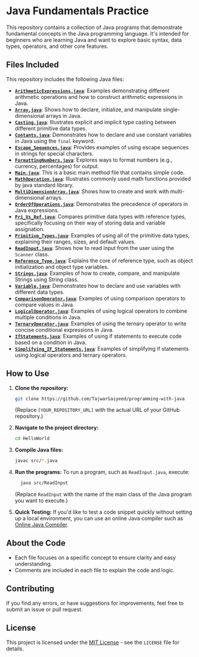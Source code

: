 # Java Fundamentals Practice

This repository contains a collection of Java programs that demonstrate fundamental concepts in the Java programming language. It's intended for beginners who are learning Java and want to explore basic syntax, data types, operators, and other core features.

## Files Included

This repository includes the following Java files:

*   [**`ArithmeticExpressions.java`**](/ArithmeticExpressions.java): Examples demonstrating different arithmetic operations and how to construct arithmetic expressions in Java.
*   [**`Array.java`**](/Array.java): Shows how to declare, initialize, and manipulate single-dimensional arrays in Java.
*   [**`Casting.java`**](/Casting.java): Illustrates explicit and implicit type casting between different primitive data types.
*   [**`Contants.java`**](/Contants.java): Demonstrates how to declare and use constant variables in Java using the `final` keyword.
*   [**`Escape_Sequences.java`**](/Escape_Sequences.java): Provides examples of using escape sequences in strings for special characters.
*   [**`FormattingNumbers.java`**](/FormattingNumbers.java): Explores ways to format numbers (e.g., currency, percentages) for output.
*   [**`Main.java`**](/Main.java): This is a basic main method file that contains simple code.
*   [**`MathOperation.java`**](/MathOperation.java): Illustrates commonly used math functions provided by java standard library.
*   [**`MultiDimensionArray.java`**](/MultiDimensionArray.java): Shows how to create and work with multi-dimensional arrays.
*   [**`OrderOfOperations.java`**](/OrderOfOperations.java): Demonstrates the precedence of operators in Java expressions.
*   [**`Pri_Vs_Ref.java`**](/Pri_Vs_Ref.java): Compares primitive data types with reference types, specifically focusing on their way of storing data and variable assignation.
*   [**`Primitive_Types.java`**](/Primitive_Types.java):  Examples of using all of the primitive data types, explaining their ranges, sizes, and default values.
*   [**`ReadInput.java`**](/ReadInput.java): Shows how to read input from the user using the `Scanner` class.
*   [**`Reference_Type.java`**](/Reference_Type.java): Explains the core of reference type, such as object initialization and object type variables.
*   [**`Strings.java`**](/Strings.java): Examples of how to create, compare, and manipulate Strings using String class.
*   [**`Variable.java`**](/Variable.java): Demonstrates how to declare and use variables with different data types.
*   [**`ComparisonOperator.java`**](/ComparisonOperator.java): Examples of using comparison operators to compare values in Java.
*   [**`LogicalOperator.java`**](/LogicalOperators.java): Examples of using logical operators to combine multiple conditions in Java.
*   [**`TernaryOperator.java`**](/TernaryOperator.java): Examples of using the ternary operator to write concise conditional expressions in Java.
*   [**`IfStatements.java`**](/IfStatements.java): Examples of using if statements to execute code based on a condition in Java.
*   [**`Simplifying_IF_Statements.java`**](/Simplifying_IF_Statements.java): Examples of simplifying if statements using logical operators and ternary operators.

## How to Use

1.  **Clone the repository:**
    ```bash
    git clone https://github.com/TajwarSaiyeed/programming-with-java
    ```
    (Replace `[YOUR_REPOSITORY_URL]` with the actual URL of your GitHub repository.)
2.  **Navigate to the project directory:**
    ```bash
    cd HelloWorld
    ```
3.  **Compile Java files:**
    ```bash
    javac src/*.java
    ```
4.  **Run the programs:**
    To run a program, such as `ReadInput.java`, execute:
     ```bash
       java src/ReadInput
    ```
    (Replace `ReadInput` with the name of the main class of the Java program you want to execute.)

5.  **Quick Testing:** If you'd like to test a code snippet quickly without setting up a local environment, you can use an online Java compiler such as [Online Java Compiler](https://www.programiz.com/java/online-compiler/).

## About the Code

*   Each file focuses on a specific concept to ensure clarity and easy understanding.
*   Comments are included in each file to explain the code and logic.

## Contributing

If you find any errors, or have suggestions for improvements, feel free to submit an issue or pull request.

## License

This project is licensed under the [MIT License](https://opensource.org/licenses/MIT) - see the `LICENSE` file for details.